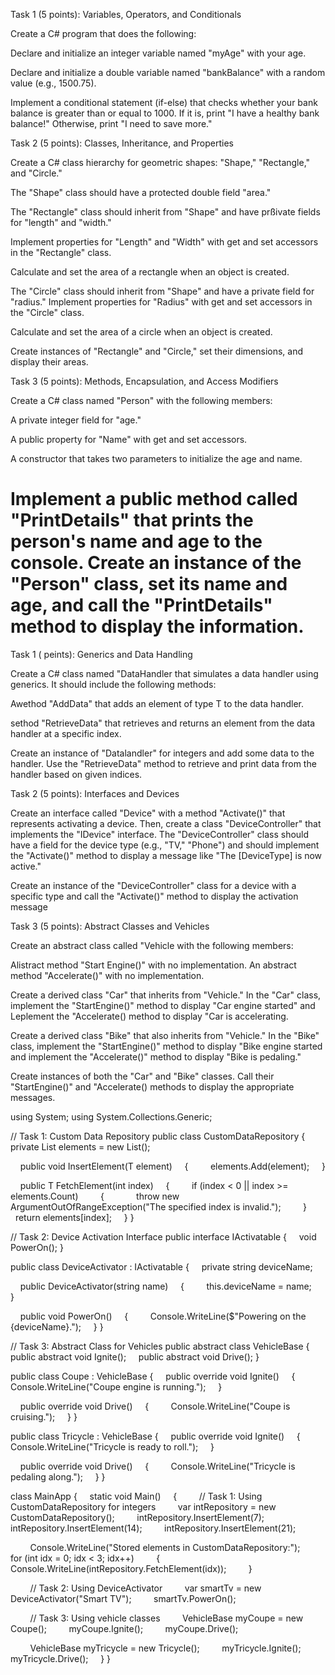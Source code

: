 Task 1 (5 points): Variables, Operators, and Conditionals

Create a C# program that does the following:

Declare and initialize an integer variable named "myAge" with your age.

Declare and initialize a double variable named "bankBalance" with a random value (e.g., 1500.75).

Implement a conditional statement (if-else) that checks whether your bank balance is greater than or equal to 1000. If it is, print "I have a healthy bank balance!" Otherwise, print "I need to save more."

Task 2 (5 points): Classes, Inheritance, and Properties

Create a C# class hierarchy for geometric shapes: "Shape," "Rectangle," and "Circle."

The "Shape" class should have a protected double field "area."

The "Rectangle" class should inherit from "Shape" and have prßivate fields for "length" and "width."

Implement properties for "Length" and "Width" with get and set accessors in the "Rectangle" class.

Calculate and set the area of a rectangle when an object is created.

The "Circle" class should inherit from "Shape" and have a private field for "radius." Implement properties for "Radius" with get and set accessors in the "Circle" class.

Calculate and set the area of a circle when an object is created.

Create instances of "Rectangle" and "Circle," set their dimensions, and display their areas.

Task 3 (5 points): Methods, Encapsulation, and Access Modifiers

Create a C# class named "Person" with the following members:

A private integer field for "age."

A public property for "Name" with get and set accessors.

A constructor that takes two parameters to initialize the age and name.

Implement a public method called "PrintDetails" that prints the person's name and age to the console. Create an instance of the "Person" class, set its name and age, and call the "PrintDetails" method to display the information.
==================================================================
Task 1 ( peints): Generics and Data Handling

Create a C# class named "DataHandler<T> that simulates a data handler using generics. It should include the following methods:

Awethod "AddData" that adds an element of type T to the data handler.

sethod "RetrieveData" that retrieves and returns an element from the data handler at a specific index.

Create an instance of "Datalandler" for integers and add some data to the handler. Use the "RetrieveData" method to retrieve and print data from the handler based on given indices.

Task 2 (5 points): Interfaces and Devices

Create an interface called "Device" with a method "Activate()" that represents activating a device. Then, create a class "DeviceController" that implements the "IDevice" interface. The "DeviceController" class should have a field for the device type (e.g., "TV," "Phone") and should implement the "Activate()" method to display a message like "The [DeviceType] is now active."

Create an instance of the "DeviceController" class for a device with a specific type and call the "Activate()" method to display the activation message

Task 3 (5 points): Abstract Classes and Vehicles

Create an abstract class called "Vehicle with the following members:

Alistract method "Start Engine()" with no implementation. An abstract method "Accelerate()" with no implementation.

Create a derived class "Car" that inherits from "Vehicle." In the "Car" class, implement the "StartEngine()" method to display "Car engine started" and Leplement the "Accelerate() method to display "Car is accelerating.

Create a derived class "Bike" that also inherits from "Vehicle." In the "Bike" class, implement the "StartEngine()" method to display "Bike engine started and implement the "Accelerate()" method to display "Bike is pedaling."

Create instances of both the "Car" and "Bike" classes. Call their "StartEngine()" and "Accelerate() methods to display the appropriate messages.



using System;
using System.Collections.Generic;

// Task 1: Custom Data Repository
public class CustomDataRepository<T>
{
    private List<T> elements = new List<T>();

    public void InsertElement(T element)
    {
        elements.Add(element);
    }

    public T FetchElement(int index)
    {
        if (index < 0 || index >= elements.Count)
        {
            throw new ArgumentOutOfRangeException("The specified index is invalid.");
        }
        return elements[index];
    }
}

// Task 2: Device Activation Interface
public interface IActivatable
{
    void PowerOn();
}

public class DeviceActivator : IActivatable
{
    private string deviceName;

    public DeviceActivator(string name)
    {
        this.deviceName = name;
    }

    public void PowerOn()
    {
        Console.WriteLine($"Powering on the {deviceName}.");
    }
}

// Task 3: Abstract Class for Vehicles
public abstract class VehicleBase
{
    public abstract void Ignite();
    public abstract void Drive();
}

public class Coupe : VehicleBase
{
    public override void Ignite()
    {
        Console.WriteLine("Coupe engine is running.");
    }

    public override void Drive()
    {
        Console.WriteLine("Coupe is cruising.");
    }
}

public class Tricycle : VehicleBase
{
    public override void Ignite()
    {
        Console.WriteLine("Tricycle is ready to roll.");
    }

    public override void Drive()
    {
        Console.WriteLine("Tricycle is pedaling along.");
    }
}

class MainApp
{
    static void Main()
    {
        // Task 1: Using CustomDataRepository for integers
        var intRepository = new CustomDataRepository<int>();
        intRepository.InsertElement(7);
        intRepository.InsertElement(14);
        intRepository.InsertElement(21);

        Console.WriteLine("Stored elements in CustomDataRepository:");
        for (int idx = 0; idx < 3; idx++)
        {
            Console.WriteLine(intRepository.FetchElement(idx));
        }

        // Task 2: Using DeviceActivator
        var smartTv = new DeviceActivator("Smart TV");
        smartTv.PowerOn();

        // Task 3: Using vehicle classes
        VehicleBase myCoupe = new Coupe();
        myCoupe.Ignite();
        myCoupe.Drive();

        VehicleBase myTricycle = new Tricycle();
        myTricycle.Ignite();
        myTricycle.Drive();
    }
}
